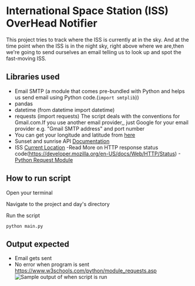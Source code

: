 # International Space Station (ISS) OverHead Notifier
This project tries to track where the ISS is currently at in the sky. And at the time point when the ISS is in the night sky, right above where we are,then we're going to send ourselves an email telling us to look up and spot the fast-moving ISS.

 ## Libraries used
 - Email SMTP  (a module that comes pre-bundled with Python and  helps us send email using Python code.(`import smtplib`))
 - pandas
 - datetime (from datetime import datetime)
 - requests (import requests)
The script deals with the conventions for Gmail.com.If you use another email provider,, just Google for your email provider e.g. "Gmail SMTP address" and port number
- You can get your longitude and latitude from [here](https://www.latlong.net/)
- Sunset and sunrise API [Documentation](https://sunrise-sunset.org/api)
- ISS [Current Location](http://open-notify.org/Open-Notify-API/ISS-Location-Now/)
-Read More  on HTTP response status code(https://developer.mozilla.org/en-US/docs/Web/HTTP/Status)
-[Python Request Module](https://www.w3schools.com/python/module_requests.asp)

## How to run script
Open your terminal

Navigate to the project and day's directory

Run the script

`python main.py`

## Output expected
- Email gets sent
- No error when program is sent
https://www.w3schools.com/python/module_requests.asp<br><img src="https://github.com/ima-eky/100-days-of-code-course/blob/main/img/iss_notifier.png" title="Sample output of when script is run">
